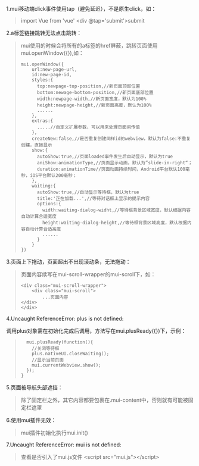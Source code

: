 1.mui移动端click事件使用tap（避免延迟），不是原生click，如：

> import Vue from 'vue'
>     <div @tap='submit'>submit</div>

2.a标签链接跳转无法点击跳转：

> mui使用的时候会将所有的a标签的href屏蔽，跳转页面使用mui.openWindow\({}\),如：
>
> ```
> mui.openWindow({
>     url:new-page-url,
>     id:new-page-id,
>     styles:{
>       top:newpage-top-position,//新页面顶部位置
>       bottom:newage-bottom-position,//新页面底部位置
>       width:newpage-width,//新页面宽度，默认为100%
>       height:newpage-height,//新页面高度，默认为100%
>       ......
>     },
>     extras:{
>       .....//自定义扩展参数，可以用来处理页面间传值
>     },
>     createNew:false,//是否重复创建同样id的webview，默认为false:不重复创建，直接显示
>     show:{
>       autoShow:true,//页面loaded事件发生后自动显示，默认为true
>       aniShow:animationType,//页面显示动画，默认为”slide-in-right“；
>       duration:animationTime//页面动画持续时间，Android平台默认100毫秒，iOS平台默认200毫秒；
>     },
>     waiting:{
>       autoShow:true,//自动显示等待框，默认为true
>       title:'正在加载...',//等待对话框上显示的提示内容
>       options:{
>         width:waiting-dialog-widht,//等待框背景区域宽度，默认根据内容自动计算合适宽度
>         height:waiting-dialog-height,//等待框背景区域高度，默认根据内容自动计算合适高度
>         ......
>       }
>     }
> })
> ```

3.页面上下拖动，页面超出不出现滚动条，无法拖动：

> 页面内容续写在mui-scroll-wrapper的mui-scroll下，如：
>
> ```
> <div class="mui-scroll-wrapper">
>     <div class="mui-scroll">
>         ...页面内容
> </div>
> </div>
> ```

  4.Uncaught ReferenceError: plus is not defined:  

调用plus对象需在初始化完成后调用，方法写在mui.plusReady\({}\)下，示例：

> ```
>   mui.plusReady(function(){
>     //关闭等待框
>     plus.nativeUI.closeWaiting();
>     //显示当前页面
>     mui.currentWebview.show();
>   });
> }
> ```

 5.页面被导航头部遮挡：

> 除了固定栏之外，其它内容都要包裹在.mui-content中，否则就有可能被固定栏遮罩

  6.使用mui插件无效：

> mui插件初始化执行mui.init\(\)

  7.Uncaught ReferenceError: mui is not defined:

> 查看是否引入了mui.js文件
>&lt;script src="mui.js"&gt;&lt;/script&gt;




